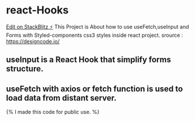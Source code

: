 # react-Hooks

[Edit on StackBlitz ⚡️](https://stackblitz.com/edit/react-c7wxkn)
This Project is About how to use useFetch,useInput and Forms with Styled-components css3 styles inside react project.
srource : https://designcode.io/

## useInput is a React Hook that simplify forms structure.
## useFetch with axios or fetch function is used to load data from distant server.
{% I made this code for public use. %}


